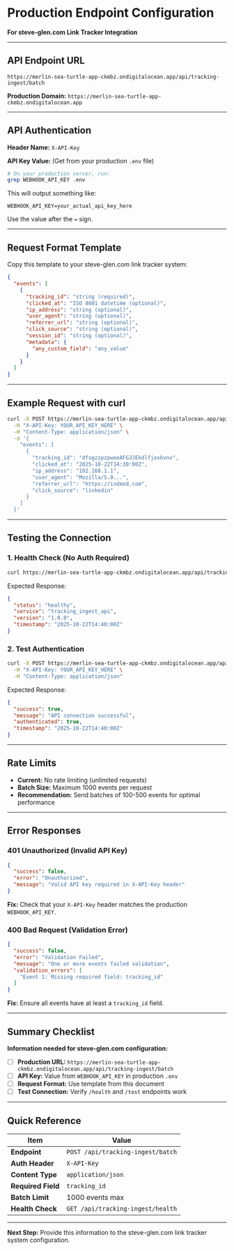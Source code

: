 # Production Endpoint Configuration

**For steve-glen.com Link Tracker Integration**

---

## API Endpoint URL

```
https://merlin-sea-turtle-app-ckmbz.ondigitalocean.app/api/tracking-ingest/batch
```

**Production Domain:** `https://merlin-sea-turtle-app-ckmbz.ondigitalocean.app`

---

## API Authentication

**Header Name:** `X-API-Key`

**API Key Value:** (Get from your production `.env` file)

```bash
# On your production server, run:
grep WEBHOOK_API_KEY .env
```

This will output something like:
```
WEBHOOK_API_KEY=your_actual_api_key_here
```

Use the value after the `=` sign.

---

## Request Format Template

Copy this template to your steve-glen.com link tracker system:

```json
{
  "events": [
    {
      "tracking_id": "string (required)",
      "clicked_at": "ISO 8601 datetime (optional)",
      "ip_address": "string (optional)",
      "user_agent": "string (optional)",
      "referrer_url": "string (optional)",
      "click_source": "string (optional)",
      "session_id": "string (optional)",
      "metadata": {
        "any_custom_field": "any_value"
      }
    }
  ]
}
```

---

## Example Request with curl

```bash
curl -X POST https://merlin-sea-turtle-app-ckmbz.ondigitalocean.app/api/tracking-ingest/batch \
  -H "X-API-Key: YOUR_API_KEY_HERE" \
  -H "Content-Type: application/json" \
  -d '{
    "events": [
      {
        "tracking_id": "dfsgzzpzpweeAFGJJEkdlfjoxbvnv",
        "clicked_at": "2025-10-22T14:30:00Z",
        "ip_address": "192.168.1.1",
        "user_agent": "Mozilla/5.0...",
        "referrer_url": "https://indeed.com",
        "click_source": "linkedin"
      }
    ]
  }'
```

---

## Testing the Connection

### 1. Health Check (No Auth Required)

```bash
curl https://merlin-sea-turtle-app-ckmbz.ondigitalocean.app/api/tracking-ingest/health
```

Expected Response:
```json
{
  "status": "healthy",
  "service": "tracking_ingest_api",
  "version": "1.0.0",
  "timestamp": "2025-10-22T14:40:00Z"
}
```

### 2. Test Authentication

```bash
curl -X POST https://merlin-sea-turtle-app-ckmbz.ondigitalocean.app/api/tracking-ingest/test \
  -H "X-API-Key: YOUR_API_KEY_HERE" \
  -H "Content-Type: application/json"
```

Expected Response:
```json
{
  "success": true,
  "message": "API connection successful",
  "authenticated": true,
  "timestamp": "2025-10-22T14:40:00Z"
}
```

---

## Rate Limits

- **Current:** No rate limiting (unlimited requests)
- **Batch Size:** Maximum 1000 events per request
- **Recommendation:** Send batches of 100-500 events for optimal performance

---

## Error Responses

### 401 Unauthorized (Invalid API Key)
```json
{
  "success": false,
  "error": "Unauthorized",
  "message": "Valid API key required in X-API-Key header"
}
```

**Fix:** Check that your `X-API-Key` header matches the production `WEBHOOK_API_KEY`.

### 400 Bad Request (Validation Error)
```json
{
  "success": false,
  "error": "Validation Failed",
  "message": "One or more events failed validation",
  "validation_errors": [
    "Event 1: Missing required field: tracking_id"
  ]
}
```

**Fix:** Ensure all events have at least a `tracking_id` field.

---

## Summary Checklist

**Information needed for steve-glen.com configuration:**

- [ ] **Production URL:** `https://merlin-sea-turtle-app-ckmbz.ondigitalocean.app/api/tracking-ingest/batch`
- [ ] **API Key:** Value from `WEBHOOK_API_KEY` in production `.env`
- [ ] **Request Format:** Use template from this document
- [ ] **Test Connection:** Verify `/health` and `/test` endpoints work

---

## Quick Reference

| Item | Value |
|------|-------|
| **Endpoint** | `POST /api/tracking-ingest/batch` |
| **Auth Header** | `X-API-Key` |
| **Content Type** | `application/json` |
| **Required Field** | `tracking_id` |
| **Batch Limit** | 1000 events max |
| **Health Check** | `GET /api/tracking-ingest/health` |

---

**Next Step:** Provide this information to the steve-glen.com link tracker system configuration.
